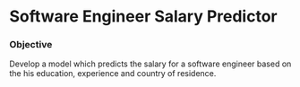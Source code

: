 # Software Engineer Salary Predictor

### Objective
Develop a model which predicts the salary for a software engineer based on the his education, experience and country of residence.

###